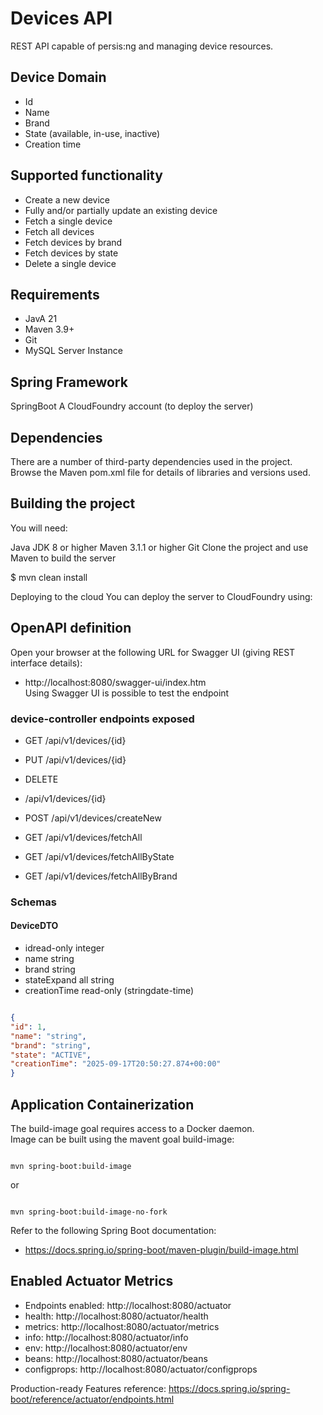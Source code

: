 # Devices API

REST API capable of persis:ng and managing device resources.

## Device Domain
- Id
- Name
- Brand
- State (available, in-use, inactive)
- Creation time
## Supported functionality
- Create a new device
- Fully and/or partially update an existing device
- Fetch a single device
- Fetch all devices
- Fetch devices by brand
- Fetch devices by state
- Delete a single device

## Requirements

 - JavA 21
 - Maven 3.9+
 - Git
 - MySQL Server Instance

## Spring Framework
SpringBoot
A CloudFoundry account (to deploy the server)

## Dependencies
There are a number of third-party dependencies used in the project. Browse the Maven pom.xml file for details of libraries and versions used.

## Building the project
You will need:

Java JDK 8 or higher
Maven 3.1.1 or higher
Git
Clone the project and use Maven to build the server

$ mvn clean install

Deploying to the cloud
You can deploy the server to CloudFoundry using:

## OpenAPI definition
Open your browser at the following URL for Swagger UI (giving REST interface details):
 - http://localhost:8080/swagger-ui/index.htm  
Using Swagger UI is possible to test the endpoint
### device-controller endpoints exposed
- GET /api/v1/devices/{id}

- PUT /api/v1/devices/{id}

- DELETE
- /api/v1/devices/{id}

- POST /api/v1/devices/createNew

- GET /api/v1/devices/fetchAll

- GET /api/v1/devices/fetchAllByState

- GET /api/v1/devices/fetchAllByBrand


### Schemas
#### DeviceDTO
- idread-only     integer
- name            string
- brand           string
- stateExpand all string
- creationTime    read-only (stringdate-time)

```json

{
"id": 1,
"name": "string",
"brand": "string",
"state": "ACTIVE",
"creationTime": "2025-09-17T20:50:27.874+00:00"
}

```

## Application Containerization
The build-image goal requires access to a Docker daemon.  
Image can be built using the mavent goal build-image: 

```

mvn spring-boot:build-image  

```

or  
```

mvn spring-boot:build-image-no-fork  

```



Refer to the following Spring Boot documentation:  
- https://docs.spring.io/spring-boot/maven-plugin/build-image.html

## Enabled Actuator Metrics

- Endpoints enabled: http://localhost:8080/actuator
- health: http://localhost:8080/actuator/health
- metrics: http://localhost:8080/actuator/metrics
- info: http://localhost:8080/actuator/info
- env: http://localhost:8080/actuator/env
- beans: http://localhost:8080/actuator/beans
- configprops: http://localhost:8080/actuator/configprops

Production-ready Features reference: 
https://docs.spring.io/spring-boot/reference/actuator/endpoints.html